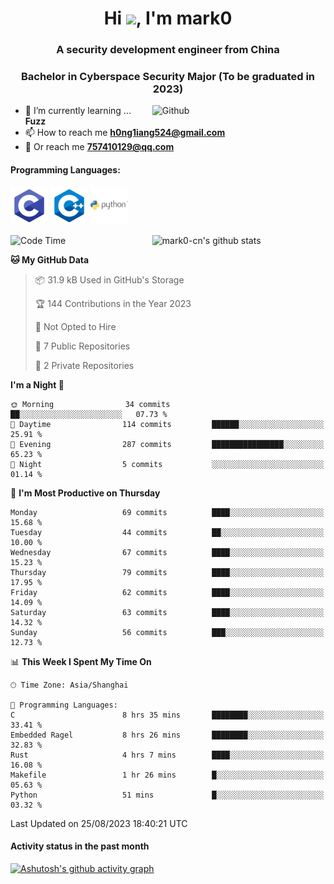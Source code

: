 <h1 align="center">Hi <img src="https://raw.githubusercontent.com/iampavangandhi/iampavangandhi/master/gifs/Hi.gif" width="30px">, I'm mark0</h1>

<h3 align="center">A security development engineer from China</h3>
<h3 align="center">Bachelor in Cyberspace Security Major (To be graduated in 2023)</h3>

<img width="55%" align="right" alt="Github" src="https://raw.githubusercontent.com/onimur/.github/master/.resources/git-header.svg" />

<!-- - 🔭 I’m currently working on **vKarma Webapp** -->
<!-- - 💬 Ask me about ... **Web Develpoment** -->
<!-- - 😄 Employement ... **Open for intern opportunities** -->
<!-- - ⚡ Fun fact ... **Anime**❤ -->
- 🌱 I’m currently learning ... **Fuzz**
- 📫 How to reach me **h0ng1iang524@gmail.com**
- 📨 Or reach me **757410129@qq.com**

<h4>Programming Languages: </h4>
<p align="left">
 <img style="margin: auto;" src="https://raw.githubusercontent.com/sachinverma53121/sachinverma53121/master/icons/c.png" alt=c width="60" height="60"/>
 <img style="margin: auto;" src="https://raw.githubusercontent.com/sachinverma53121/sachinverma53121/master/icons/cpp.png" alt=cplusplus width="60" height="60"/>
 <img style="margin: auto;" src="https://raw.githubusercontent.com/sachinverma53121/sachinverma53121/master/icons/python.png" alt=python width="60" height="60"/>
</p>


<img width="55%" align="right" alt="mark0-cn's github stats" src="https://github-readme-stats.vercel.app/api?username=mark0-cn&show_icons=true&hide_border=true" />

<!--START_SECTION:waka-->
![Code Time](http://img.shields.io/badge/Code%20Time-1%2C184%20hrs%2019%20mins-blue)

**🐱 My GitHub Data** 

> 📦 31.9 kB Used in GitHub's Storage 
 > 
> 🏆 144 Contributions in the Year 2023
 > 
> 🚫 Not Opted to Hire
 > 
> 📜 7 Public Repositories 
 > 
> 🔑 2 Private Repositories 
 > 
**I'm a Night 🦉** 

```text
🌞 Morning                34 commits          ██░░░░░░░░░░░░░░░░░░░░░░░   07.73 % 
🌆 Daytime                114 commits         ██████░░░░░░░░░░░░░░░░░░░   25.91 % 
🌃 Evening                287 commits         ████████████████░░░░░░░░░   65.23 % 
🌙 Night                  5 commits           ░░░░░░░░░░░░░░░░░░░░░░░░░   01.14 % 
```
📅 **I'm Most Productive on Thursday** 

```text
Monday                   69 commits          ████░░░░░░░░░░░░░░░░░░░░░   15.68 % 
Tuesday                  44 commits          ██░░░░░░░░░░░░░░░░░░░░░░░   10.00 % 
Wednesday                67 commits          ████░░░░░░░░░░░░░░░░░░░░░   15.23 % 
Thursday                 79 commits          ████░░░░░░░░░░░░░░░░░░░░░   17.95 % 
Friday                   62 commits          ████░░░░░░░░░░░░░░░░░░░░░   14.09 % 
Saturday                 63 commits          ████░░░░░░░░░░░░░░░░░░░░░   14.32 % 
Sunday                   56 commits          ███░░░░░░░░░░░░░░░░░░░░░░   12.73 % 
```


📊 **This Week I Spent My Time On** 

```text
🕑︎ Time Zone: Asia/Shanghai

💬 Programming Languages: 
C                        8 hrs 35 mins       ████████░░░░░░░░░░░░░░░░░   33.41 % 
Embedded Ragel           8 hrs 26 mins       ████████░░░░░░░░░░░░░░░░░   32.83 % 
Rust                     4 hrs 7 mins        ████░░░░░░░░░░░░░░░░░░░░░   16.08 % 
Makefile                 1 hr 26 mins        █░░░░░░░░░░░░░░░░░░░░░░░░   05.63 % 
Python                   51 mins             █░░░░░░░░░░░░░░░░░░░░░░░░   03.32 % 
```


 Last Updated on 25/08/2023 18:40:21 UTC
<!--END_SECTION:waka-->

<h4>Activity status in the past month</h4>

[![Ashutosh's github activity graph](https://github-readme-activity-graph.vercel.app/graph?username=mark0-cn&theme=dracula)](https://github.com/ashutosh00710/github-readme-activity-graph)

<!--
**mark0-cn/mark0-cn** is a ✨ _special_ ✨ repository because its `README.md` (this file) appears on your GitHub profile.

Here are some ideas to get you started:

- 🔭 I’m currently working on ...
- 🌱 I’m currently learning ...
- 👯 I’m looking to collaborate on ...
- 🤔 I’m looking for help with ...
- 💬 Ask me about ...
- 📫 How to reach me: ...
- 😄 Pronouns: ...
- ⚡ Fun fact: ...
-->
